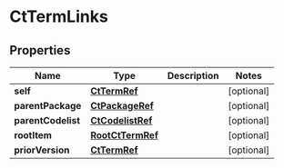 

# CtTermLinks


## Properties

Name | Type | Description | Notes
------------ | ------------- | ------------- | -------------
**self** | [**CtTermRef**](CtTermRef.md) |  |  [optional]
**parentPackage** | [**CtPackageRef**](CtPackageRef.md) |  |  [optional]
**parentCodelist** | [**CtCodelistRef**](CtCodelistRef.md) |  |  [optional]
**rootItem** | [**RootCtTermRef**](RootCtTermRef.md) |  |  [optional]
**priorVersion** | [**CtTermRef**](CtTermRef.md) |  |  [optional]



